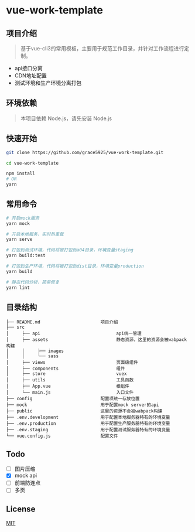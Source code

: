 # vue-work-template

## 项目介绍

> 基于vue-cli3的常用模板，主要用于规范工作目录，并针对工作流程进行定制。

* api接口分离
* CDN地址配置
* 测试环境和生产环境分离打包

## 环境依赖

> 本项目依赖 Node.js，请先安装 Node.js

## 快速开始

```bash
git clone https://github.com/grace5925/vue-work-template.git

cd vue-work-template

npm install
# OR
yarn
```

## 常用命令

```bash
# 开启mock服务
yarn mock

# 开启本地服务，实时热重载
yarn serve

# 打包到测试环境，代码将被打包到a04目录，环境变量staging
yarn build:test

# 打包到生产环境，代码将被打包到dist目录，环境变量production
yarn build

# 静态代码分析，简易修复
yarn lint
```

## 目录结构

    ├── README.md                       项目介绍
    ├── src
    │     ├── api                             api统一管理
    │     ├── assets                          静态资源，这里的资源会被wabpack构建
    │     │     ├── images
    │     │     └── sass
    │     ├── views                           页面级组件
    │     ├── components                      组件
    │     ├── store                           vuex
    │     ├── utils                           工具函数
    │     ├── App.vue                         根组件
    │     └── main.js                         入口文件
    ├── config                          配置项统一存放位置
    ├── mock                            用于配置mock server的api
    ├── public                          这里的资源不会被wabpack构建
    ├── .env.development                用于配置本地服务器特有的环境变量
    ├── .env.production                 用于配置生产服务器特有的环境变量
    ├── .env.staging                    用于配置测试服务器特有的环境变量
    └── vue.config.js                   配置文件

## Todo

* [ ] 图片压缩
* [x] mock api
* [ ] 前端防连点
* [ ] 多页

## License

[MIT](https://github.com/grace5925/vue-work-template/blob/master/LICENSE)